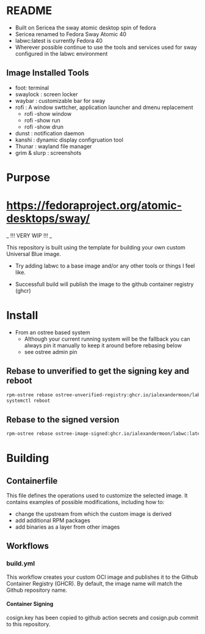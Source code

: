 # README
* Built on Sericea the sway atomic desktop spin of fedora
* Sericea renamed to Fedora Sway Atomic 40
* labwc:latest is currently Fedora 40 
* Wherever possible continue to use the tools and services used for sway configured in the labwc environment

## Image Installed Tools
* foot: terminal
* swaylock : screen locker
* waybar : customizable bar for sway
* rofi : A window swttcher, application launcher and dmenu replacement
  * rofi -show window
  * rofi -show run
  * rofi -show drun
* dunst : notification daemon
* kanshi : dynamic display configruation tool
* Thunar : wayland file manager
* grim & slurp : screenshots

# Purpose

# https://fedoraproject.org/atomic-desktops/sway/

_ !!! VERY WIP !!! _ 

This repository is built using the template for building your own custom Universal Blue image. 

* Try adding labwc to a base image and/or any other tools or things I feel like.

* Successfull build will publish the image to the github container registry (ghcr)

# Install
* From an ostree based system
  * Although your current running system will be the fallback you can always pin it manually to keep it around before rebasing below
  * see ostree admin pin <number>

## Rebase to unverified to get the signing key and reboot
```sh 
rpm-ostree rebase ostree-unverified-registry:ghcr.io/ialexandermoon/labwc:latest
systemctl reboot
```
## Rebase to the signed version
```sh
rpm-ostree rebase ostree-image-signed:ghcr.io/ialexandermoon/labwc:latest
```

# Building
## Containerfile

This file defines the operations used to customize the selected image. It contains examples of possible modifications, including how to:
- change the upstream from which the custom image is derived
- add additional RPM packages
- add binaries as a layer from other images

## Workflows

### build.yml

This workflow creates your custom OCI image and publishes it to the Github Container Registry (GHCR). By default, the image name will match the Github repository name.

#### Container Signing

cosign.key has been copied to github action secrets and cosign.pub commit to this repository.

